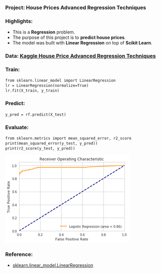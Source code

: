 ### Project: House Prices Advanced Regression Techniques

### Highlights:

 - This is a **Regression** problem.
 - The purpose of this project is to **predict house prices**. 
 - The model was built with **Linear Regression** on top of **Scikit Learn**.

### Data: [Kaggle House Price Advanced Regression Techniques](https://www.kaggle.com/c/house-prices-advanced-regression-techniques/data)

### Train:

```
from sklearn.linear_model import LinearRegression
lr = LinearRegression(normalize=True)
lr.fit(X_train, y_train)
```

### Predict:

```
y_pred = rf.predict(X_test)
```

### Evaluate:

```
from sklearn.metrics import mean_squared_error, r2_score
print(mean_squared_error(y_test, y_pred))
print(r2_score(y_test, y_pred))
```
![roc_auc_curve](https://github.com/jiegzhan/kaggle/blob/master/Credit%20Card%20Fraud%20Detection/roc_auc.png)

### Reference:
 - [sklearn.linear_model.LinearRegression](http://scikit-learn.org/stable/modules/generated/sklearn.linear_model.LinearRegression.html)
